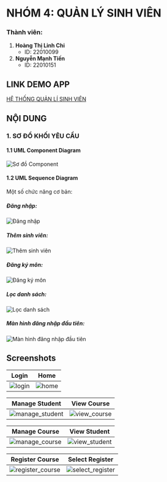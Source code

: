 # NHÓM 4: QUẢN LÝ SINH VIÊN 
### Thành viên: 
1. **Hoàng Thị Linh Chi**
   - ID: 22010099
2. **Nguyễn Mạnh Tiến**
   - ID: 22010151

## LINK DEMO APP
[HỆ THỐNG QUẢN LÍ SINH VIÊN](https://www.youtube.com/watch?v=KtgPDJPSkQs)

## NỘI DUNG
### 1. SƠ ĐỒ KHỐI YÊU CẦU
#### 1.1 UML Component Diagram
![Sơ đồ Component](image/sơ%20đồ.jpg)

#### 1.2 UML Sequence Diagram
Một số chức năng cơ bản:

##### Đăng nhập:
![Đăng nhập](image/login.jpg)

##### Thêm sinh viên:
![Thêm sinh viên](image/add%20sinh%20viên.jpg)

##### Đăng ký môn:
![Đăng ký môn](image/đăng%20kí%20môn.jpg)

##### Lọc danh sách:
![Lọc danh sách](image/lọc%20danh%20sách.jpg)

##### Màn hình đăng nhập đầu tiên:
![Màn hình đăng nhập đầu tiên ](image/View_Login.png)

## Screenshots

| Login  |  Home
|:-:|:-:|
| ![login](image/Loginapp.png) | ![home](image/Home.png) |

| Manage Student  |  View Course
|:-:|:-:|
| ![manage_student](image/Manage_student.png) | ![view_course](image/View_course.png) |

| Manage Course  |  View Student
|:-:|:-:|
| ![manage_course](image/Manage_course.png) | ![view_student](image/View_student.png) |

| Register Course  |  Select Register
|:-:|:-:|
| ![register_course](image/Register_course.png) | ![select_register](image/Select_register.png) |